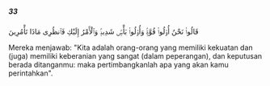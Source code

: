 ##### 33

<span class="ayah">قَالُوا۟ نَحْنُ أُو۟لُوا۟ قُوَّةٍۢ وَأُو۟لُوا۟ بَأْسٍۢ شَدِيدٍۢ وَٱلْأَمْرُ إِلَيْكِ فَٱنظُرِى مَاذَا تَأْمُرِينَ</span>

<span class="ayah_translation">Mereka menjawab: "Kita adalah orang-orang yang memiliki kekuatan dan (juga) memiliki keberanian yang sangat (dalam peperangan), dan keputusan berada ditanganmu: maka pertimbangkanlah apa yang akan kamu perintahkan".</span>
